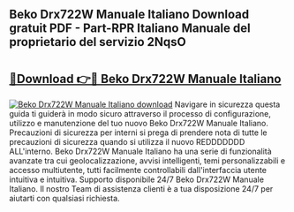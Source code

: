 ## Beko Drx722W Manuale Italiano Download gratuit PDF - Part-RPR Italiano Manuale del proprietario del servizio 2NqsO

# <h2><a href="http://dfd1jtb.blite.top/?on=Beko+Drx722W+Manuale+Italiano">🔗Download 👉🔴 Beko Drx722W Manuale Italiano</a></h2>

[![Beko Drx722W Manuale Italiano download](https://i.imgur.com/lujVjoI.png)](http://dfd1jtb.blite.top/?on=Beko+Drx722W+Manuale+Italiano)
Navigare in sicurezza questa guida ti guiderà in modo sicuro attraverso il processo di configurazione, utilizzo e manutenzione del tuo nuovo Beko Drx722W Manuale Italiano. Precauzioni di sicurezza per interni si prega di prendere nota di tutte le precauzioni di sicurezza quando si utilizza il nuovo REDDDDDDD ALL'interno. Beko Drx722W Manuale Italiano ha una serie di funzionalità avanzate tra cui geolocalizzazione, avvisi intelligenti, temi personalizzabili e accesso multiutente, tutti facilmente controllabili dall'interfaccia utente intuitiva e intuitiva. Supporto disponibile 24/7 Beko Drx722W Manuale Italiano. Il nostro Team di assistenza clienti è a tua disposizione 24/7 per aiutarti con qualsiasi richiesta.
